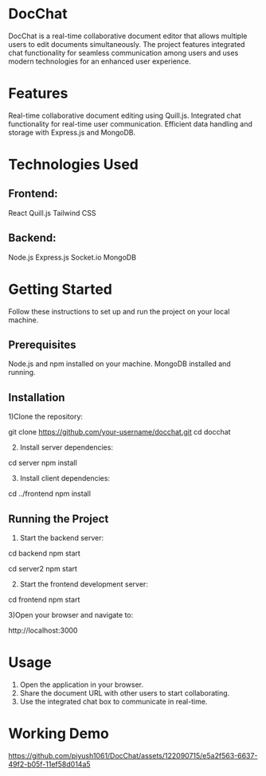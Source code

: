 # DocChat
DocChat is a real-time collaborative document editor that allows multiple users to edit documents simultaneously. The project features integrated chat functionality for seamless communication among users and uses modern technologies for an enhanced user experience.

# Features
Real-time collaborative document editing using Quill.js.
Integrated chat functionality for real-time user communication.
Efficient data handling and storage with Express.js and MongoDB.

# Technologies Used
## Frontend:

React
Quill.js
Tailwind CSS

## Backend:

Node.js
Express.js
Socket.io
MongoDB

# Getting Started

Follow these instructions to set up and run the project on your local machine.

## Prerequisites
Node.js and npm installed on your machine.
MongoDB installed and running.

## Installation

1)Clone the repository:


git clone https://github.com/your-username/docchat.git
cd docchat

2) Install server dependencies:


cd server
npm install

3) Install client dependencies:
   
cd ../frontend
npm install


## Running the Project

1) Start the backend server:

cd backend
npm start

cd server2
npm start


2) Start the frontend development server:

cd frontend
npm start

3)Open your browser and navigate to:

http://localhost:3000

# Usage
1) Open the application in your browser.
2) Share the document URL with other users to start collaborating.
3) Use the integrated chat box to communicate in real-time.

# Working Demo
https://github.com/piyush1061/DocChat/assets/122090715/e5a2f563-6637-49f2-b05f-11ef58d014a5
